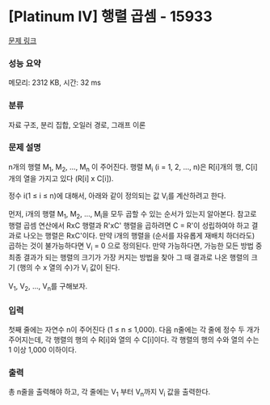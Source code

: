 # [Platinum IV] 행렬 곱셈 - 15933 

[문제 링크](https://www.acmicpc.net/problem/15933) 

### 성능 요약

메모리: 2312 KB, 시간: 32 ms

### 분류

자료 구조, 분리 집합, 오일러 경로, 그래프 이론

### 문제 설명

<p>n개의 행렬 M<sub>1</sub>, M<sub>2</sub>, ..., M<sub>n</sub> 이 주어진다. 행렬 M<sub>i</sub> (i = 1, 2, ..., n)은 R[i]개의 행, C[i]개의 열을 가지고 있다 (R[i] x C[i]).</p>

<p>정수 i(1 ≤ i ≤ n)에 대해서, 아래와 같이 정의되는 값 V<sub>i</sub>를 계산하려고 한다.</p>

<p>먼저, i개의 행렬 M<sub>1</sub>, M<sub>2</sub>, ..., M<sub>i</sub>을 모두 곱할 수 있는 순서가 있는지 알아본다. 참고로 행렬 곱셈 연산에서 RxC 행렬과 R'xC' 행렬을 곱하려면 C = R'이 성립하여야 하고 결과로 나오는 행렬은 RxC'이다. 만약 i개의 행렬을 (순서를 자유롭게 재배치 하더라도) 곱하는 것이 불가능하다면 V<sub>i</sub> = 0 으로 정의된다. 만약 가능하다면, 가능한 모든 방법 중 최종 결과가 되는 행렬의 크기가 가장 커지는 방법을 찾아 그 때 결과로 나온 행렬의 크기 (행의 수 x 열의 수)가 V<sub>i</sub> 값이 된다.</p>

<p>V<sub>1</sub>, V<sub>2</sub>, ..., V<sub>n</sub>를 구해보자.</p>

### 입력 

 <p>첫째 줄에는 자연수 n이 주어진다 (1 ≤ n ≤ 1,000). 다음 n줄에는 각 줄에 정수 두 개가 주어지는데, 각 행렬의 행의 수 R[i]와 열의 수 C[i]이다. 각 행렬의 행의 수와 열의 수는 1 이상 1,000 이하이다.</p>

### 출력 

 <p>총 n줄을 출력해야 하고, 각 줄에는 V<sub>1</sub> 부터 V<sub>n</sub>까지 V<sub>i</sub> 값을 출력한다.</p>

